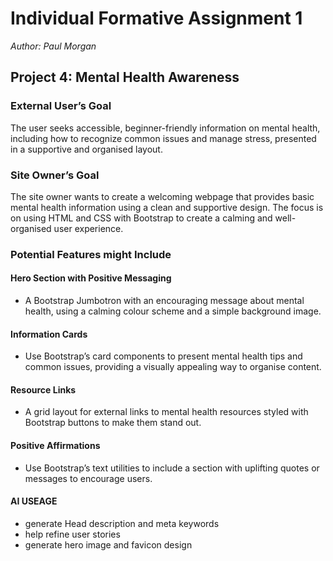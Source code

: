 # Individual Formative Assignment 1
*Author: Paul Morgan*

## Project 4: Mental Health Awareness

### External User’s Goal
The user seeks accessible, beginner-friendly information on mental health, including how to recognize common issues and manage stress, presented in a supportive and organised layout.

### Site Owner’s Goal
The site owner wants to create a welcoming webpage that provides basic mental health information using a clean and supportive design. The focus is on using HTML and CSS with Bootstrap to create a calming and well-organised user experience.

### Potential Features might Include
#### Hero Section with Positive Messaging 
- A Bootstrap Jumbotron with an encouraging message about mental health, using a calming colour scheme and a simple background image.
#### Information Cards
- Use Bootstrap’s card components to present mental health tips and common issues, providing a visually appealing way to organise content.
#### Resource Links
- A grid layout for external links to mental health resources styled with Bootstrap buttons to make them stand out.
#### Positive Affirmations
- Use Bootstrap’s text utilities to include a section with uplifting quotes or messages to encourage users.


 #### AI USEAGE 
 - generate Head description and meta keywords
 - help refine user stories
 - generate hero image and favicon design
